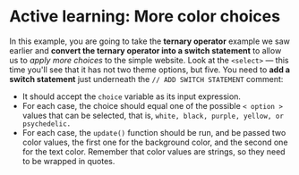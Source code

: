 # Active learning: More color choices

In this example, you are going to take the <strong>ternary operator</strong> example we saw earlier and <strong>convert the ternary operator into a switch statement</strong> to allow us to <em>apply more choices</em> to the simple website. Look at the `<select>` — this time you'll see that it has not two theme options, but five. You need to **add a switch statement** just underneath the `// ADD SWITCH STATEMENT` comment:
<ul>
<li>It should accept the <code>choice</code> variable as its input expression.</li>
<li>For each case, the choice should equal one of the possible <code>< option ></code> values that can be selected, that is, <code>white, black, purple, yellow, or psychedelic.</code></li>
<li>For each case, the <code>update()</code> function should be run, and be passed two color values, the first one for the background color, and the second one for the text color. Remember that color values are strings, so they need to be wrapped in quotes.</li>
</ul>


